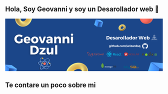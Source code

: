 ## Hola, Soy Geovanni y soy un Desarollador web 👋

![](Geovanni.png)

## Te contare un poco sobre mi
